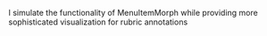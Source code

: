 I simulate the functionality of MenuItemMorph while providing more sophisticated visualization for rubric annotations 